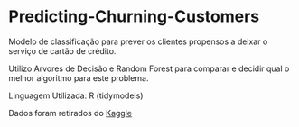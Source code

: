 # Predicting-Churning-Customers
Modelo de classificação para prever os clientes propensos a deixar o serviço de cartão de crédito.

Utilizo Arvores de Decisão e Random Forest para comparar e decidir qual o melhor algoritmo para este problema.

Linguagem Utilizada: R (tidymodels)


Dados foram retirados do [Kaggle](https://www.kaggle.com/sakshigoyal7/credit-card-customers)

